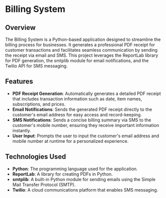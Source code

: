 # Billing System

## Overview
The Billing System is a Python-based application designed to streamline the billing process for businesses. It generates a professional PDF receipt for customer transactions and facilitates seamless communication by sending the receipt via email and SMS. This project leverages the ReportLab library for PDF generation, the smtplib module for email notifications, and the Twilio API for SMS messaging.

## Features
- **PDF Receipt Generation**: Automatically generates a detailed PDF receipt that includes transaction information such as date, item names, subscriptions, and prices.
- **Email Notifications**: Sends the generated PDF receipt directly to the customer's email address for easy access and record-keeping.
- **SMS Notifications**: Sends a concise billing summary via SMS to the customer's mobile number, ensuring they receive important information instantly.
- **User Input**: Prompts the user to input the customer's email address and mobile number at runtime for a personalized experience.

## Technologies Used
- **Python**: The programming language used for the application.
- **ReportLab**: A library for creating PDFs in Python.
- **smtplib**: A built-in Python module for sending emails using the Simple Mail Transfer Protocol (SMTP).
- **Twilio**: A cloud communications platform that enables SMS messaging.
